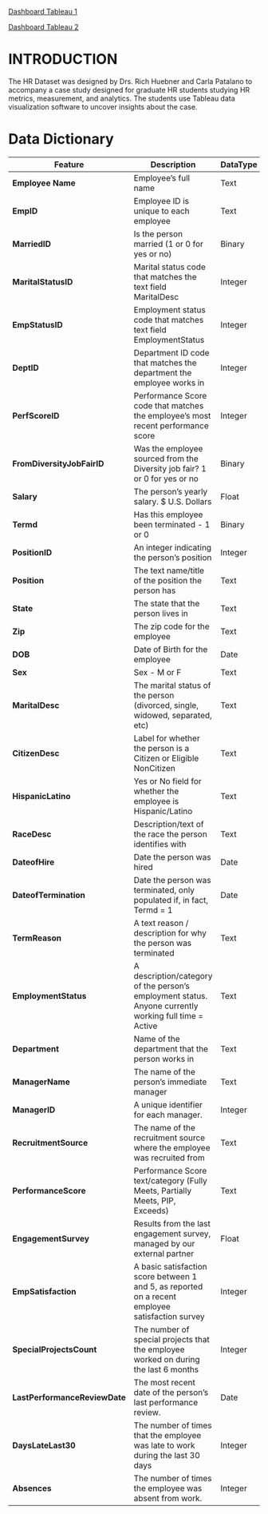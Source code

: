[Dashboard Tableau 1](https://public.tableau.com/app/profile/micha.om.a/viz/HR_Data_Project1/Dashboard1)

[Dashboard Tableau 2](https://public.tableau.com/app/profile/micha.om.a/viz/HR_Data_Project2/Dashboard2?publish=yes)

#  INTRODUCTION

The HR Dataset was designed by Drs. Rich Huebner and Carla Patalano to accompany a case study designed for graduate HR students studying HR metrics, measurement, and analytics. The students use Tableau data visualization software to uncover insights about the case.

# Data Dictionary


| **Feature** | Description | DataType |
|---|---|---|
| **Employee Name** | Employee’s full name | Text |
| **EmpID** | Employee ID is unique to each employee | Text |
| **MarriedID** | Is the person married (1 or 0 for yes or no) | Binary |
| **MaritalStatusID** | Marital status code that matches the text field MaritalDesc | Integer |
| **EmpStatusID** | Employment status code that matches text field EmploymentStatus | Integer |
| **DeptID** | Department ID code that matches the department the employee works in | Integer |
| **PerfScoreID** | Performance Score code that matches the employee’s most recent performance score | Integer |
| **FromDiversityJobFairID** | Was the employee sourced from the Diversity job fair? 1 or 0 for yes or no | Binary |
| **Salary** | The person’s yearly salary. $ U.S. Dollars | Float |
| **Termd** | Has this employee been terminated - 1 or 0 | Binary |
| **PositionID** | An integer indicating the person’s position | Integer |
| **Position** | The text name/title of the position the person has | Text |
| **State** | The state that the person lives in | Text |
| **Zip** | The zip code for the employee | Text |
| **DOB** | Date of Birth for the employee | Date |
| **Sex** | Sex - M or F | Text |
| **MaritalDesc** | The marital status of the person (divorced, single, widowed, separated, etc) | Text |
| **CitizenDesc** | Label for whether the person is a Citizen or Eligible NonCitizen | Text |
| **HispanicLatino** | Yes or No field for whether the employee is Hispanic/Latino | Text |
| **RaceDesc** | Description/text of the race the person identifies with | Text |
| **DateofHire** | Date the person was hired | Date |
| **DateofTermination** | Date the person was terminated, only populated if, in fact, Termd = 1 | Date |
| **TermReason** | A text reason / description for why the person was terminated | Text |
| **EmploymentStatus** | A description/category of the person’s employment status. Anyone currently working full time = Active | Text |
| **Department** | Name of the department that the person works in | Text |
| **ManagerName** | The name of the person’s immediate manager | Text |
| **ManagerID** | A unique identifier for each manager. | Integer |
| **RecruitmentSource** | The name of the recruitment source where the employee was recruited from | Text |
| **PerformanceScore** | Performance Score text/category (Fully Meets, Partially Meets, PIP, Exceeds) | Text |
| **EngagementSurvey** | Results from the last engagement survey, managed by our external partner | Float |
| **EmpSatisfaction** | A basic satisfaction score between 1 and 5, as reported on a recent employee satisfaction survey | Integer |
| **SpecialProjectsCount** | The number of special projects that the employee worked on during the last 6 months | Integer |
| **LastPerformanceReviewDate** | The most recent date of the person’s last performance review. | Date |
| **DaysLateLast30** | The number of times that the employee was late to work during the last 30 days | Integer |
| **Absences** | The number of times the employee was absent from work. | Integer |

